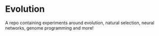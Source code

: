 # Evolution
A repo containing experiments around evolution, natural selection, neural networks, genome programming and more!

